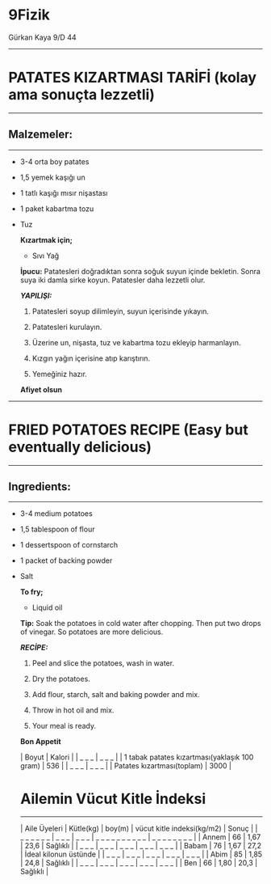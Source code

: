 # 9Fizik
Gürkan Kaya 9/D 44

_ _ _
# PATATES KIZARTMASI TARİFİ (kolay ama sonuçta lezzetli)

_ _ _
## Malzemeler:

_ _ _
+ 3-4 orta boy patates

+ 1,5 yemek kaşığı un

+ 1 tatlı kaşığı mısır nişastası

+ 1 paket kabartma tozu

+ Tuz

  **Kızartmak için;**
  
  + Sıvı Yağ
    
  **İpucu:** Patatesleri doğradıktan sonra soğuk suyun içinde bekletin. Sonra suya iki damla sirke koyun. Patatesler daha lezzetli olur.
    
  ***YAPILIŞI:***
  
  1. Patatesleri soyup dilimleyin, suyun içerisinde yıkayın.
  
  2. Patatesleri kurulayın.
  
  3. Üzerine un, nişasta, tuz ve kabartma tozu ekleyip harmanlayın.
  
  4. Kızgın yağın içerisine atıp karıştırın.
  
  5. Yemeğiniz hazır.
  
  **Afiyet olsun**
  
_ _ _
# FRIED POTATOES RECIPE (Easy but eventually delicious)
  
_ _ _
## Ingredients:
  
_ _ _
+ 3-4 medium potatoes

+ 1,5 tablespoon of flour

+ 1 dessertspoon of cornstarch

+ 1 packet of backing powder

+ Salt

  **To fry;**
  
  + Liquid oil
  
  **Tip:** Soak the potatoes in cold water after chopping. Then put two drops of vinegar. So potatoes are more delicious.
  
  
  ***RECİPE:***
  
  1. Peel and slice the potatoes, wash in water.
  
  2. Dry the potatoes.
  
  3. Add flour, starch, salt and baking powder and mix.
  
  4. Throw in hot oil and mix.
  
  5. Your meal is ready.
  
  **Bon Appetit**
  
  
  | Boyut | Kalori |
  | _ _ _ | _ _ _ |
  | 1 tabak patates kızartması(yaklaşık 100 gram) | 536 |
  | _ _ _ | _ _ _ |
  | Patates kızartması(toplam) | 3000 |
  
  
  
  # Ailemin Vücut Kitle İndeksi
  
  _ _ _
  | Aile Üyeleri | Kütle(kg) | boy(m) | vücut kitle indeksi(kg/m2) | Sonuç |
  | _ _ _ _ _ _  | _ _ _ | _ _ _ | _ _ _ _ _ _ _ _ _ _ | _ _ _ _ _ _ _ _ |
  | Annem | 66 | 1,67 | 23,6 | Sağlıklı |
  | _ _ _ | _ _ _ | _ _ _ | _ _ _ | _ _ _ |
  | Babam | 76 | 1,67 | 27,2 | İdeal kilonun üstünde |
  | _ _ _ | _ _ _ | _ _ _ | _ _ _ | _ _ _ |
  | Abim | 85 | 1,85 | 24,8 | Sağlıklı |
  | _ _ _ | _ _ _ | _ _ _ | _ _ _ | _ _ _ |
  | Ben | 66 | 1,80 | 20,3 | Sağlıklı |
  
  
   
